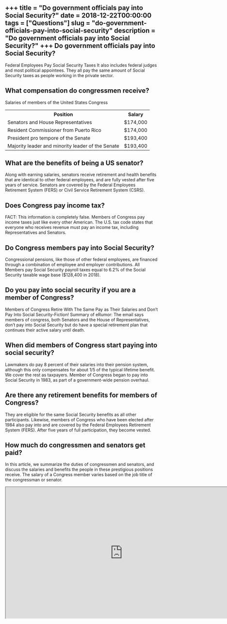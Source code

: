 +++
title = "Do government officials pay into Social Security?"
date = 2018-12-22T00:00:00
tags = ["Questions"]
slug = "do-government-officials-pay-into-social-security"
description = "Do government officials pay into Social Security?"
+++
Do government officials pay into Social Security?
-------------------------------------------------

Federal Employees Pay Social Security Taxes It also includes federal judges and most political appointees. They all pay the same amount of Social Security taxes as people working in the private sector.

What compensation do congressmen receive?
-----------------------------------------

Salaries of members of the United States Congress

<table><tr><th>Position</th><th>Salary</th></tr><tr><td>Senators and House Representatives</td><td>$174,000</td></tr><tr><td>Resident Commissioner from Puerto Rico</td><td>$174,000</td></tr><tr><td>President pro tempore of the Senate</td><td>$193,400</td></tr><tr><td>Majority leader and minority leader of the Senate</td><td>$193,400</td></tr></table>

What are the benefits of being a US senator?
--------------------------------------------

Along with earning salaries, senators receive retirement and health benefits that are identical to other federal employees, and are fully vested after five years of service. Senators are covered by the Federal Employees Retirement System (FERS) or Civil Service Retirement System (CSRS).

Does Congress pay income tax?
-----------------------------

FACT: This information is completely false. Members of Congress pay income taxes just like every other American. The U.S. tax code states that everyone who receives revenue must pay an income tax, including Representatives and Senators.

Do Congress members pay into Social Security?
---------------------------------------------

Congressional pensions, like those of other federal employees, are financed through a combination of employee and employer contributions. All Members pay Social Security payroll taxes equal to 6.2% of the Social Security taxable wage base ($128,400 in 2018).

Do you pay into social security if you are a member of Congress?
----------------------------------------------------------------

Members of Congress Retire With The Same Pay as Their Salaries and Don’t Pay Into Social Security-Fiction! Summary of eRumor: The email says members of congress, both Senators and the House of Representatives, don’t pay into Social Security but do have a special retirement plan that continues their active salary until death.

When did members of Congress start paying into social security?
---------------------------------------------------------------

Lawmakers do pay 8 percent of their salaries into their pension system, although this only compensates for about 1/5 of the typical lifetime benefit. We cover the rest as taxpayers. Member of Congress began to pay into Social Security in 1983, as part of a government-wide pension overhaul.

Are there any retirement benefits for members of Congress?
----------------------------------------------------------

They are eligible for the same Social Security benefits as all other participants. Likewise, members of Congress who have been elected after 1984 also pay into and are covered by the Federal Employees Retirement System (FERS). After five years of full participation, they become vested.

How much do congressmen and senators get paid?
----------------------------------------------

In this article, we summarize the duties of congressmen and senators, and discuss the salaries and benefits the people in these prestigious positions receive. The salary of a Congress member varies based on the job title of the congressman or senator.

<iframe allow="accelerometer; autoplay; clipboard-write; encrypted-media; gyroscope; picture-in-picture" allowfullscreen="" class="__youtube_prefs__  epyt-is-override  no-lazyload" data-no-lazy="1" data-origheight="433" data-origwidth="770" data-skipgform_ajax_framebjll="" height="433" id="_ytid_82297" loading="lazy" src="https://www.youtube.com/embed/wPRIdvjsaLU?enablejsapi=1&autoplay=0&cc_load_policy=0&cc_lang_pref=&iv_load_policy=1&loop=0&modestbranding=0&rel=1&fs=1&playsinline=0&autohide=2&theme=dark&color=red&controls=1&" title="YouTube player" width="770"></iframe>